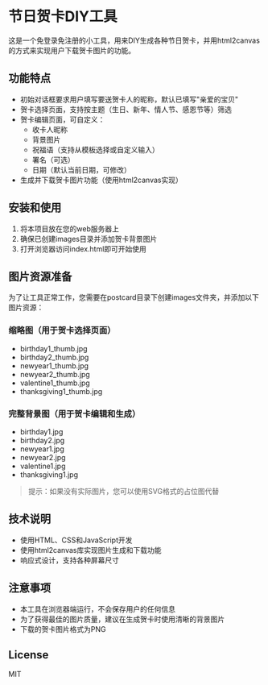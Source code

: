 # 节日贺卡DIY工具

这是一个免登录免注册的小工具，用来DIY生成各种节日贺卡，并用html2canvas的方式来实现用户下载贺卡图片的功能。

## 功能特点

- 初始对话框要求用户填写要送贺卡人的昵称，默认已填写"亲爱的宝贝"
- 贺卡选择页面，支持按主题（生日、新年、情人节、感恩节等）筛选
- 贺卡编辑页面，可自定义：
  - 收卡人昵称
  - 背景图片
  - 祝福语（支持从模板选择或自定义输入）
  - 署名（可选）
  - 日期（默认当前日期，可修改）
- 生成并下载贺卡图片功能（使用html2canvas实现）

## 安装和使用

1. 将本项目放在您的web服务器上
2. 确保已创建images目录并添加贺卡背景图片
3. 打开浏览器访问index.html即可开始使用

## 图片资源准备

为了让工具正常工作，您需要在postcard目录下创建images文件夹，并添加以下图片资源：

### 缩略图（用于贺卡选择页面）
- birthday1_thumb.jpg
- birthday2_thumb.jpg
- newyear1_thumb.jpg
- newyear2_thumb.jpg
- valentine1_thumb.jpg
- thanksgiving1_thumb.jpg

### 完整背景图（用于贺卡编辑和生成）
- birthday1.jpg
- birthday2.jpg
- newyear1.jpg
- newyear2.jpg
- valentine1.jpg
- thanksgiving1.jpg

> 提示：如果没有实际图片，您可以使用SVG格式的占位图代替

## 技术说明

- 使用HTML、CSS和JavaScript开发
- 使用html2canvas库实现图片生成和下载功能
- 响应式设计，支持各种屏幕尺寸

## 注意事项

- 本工具在浏览器端运行，不会保存用户的任何信息
- 为了获得最佳的图片质量，建议在生成贺卡时使用清晰的背景图片
- 下载的贺卡图片格式为PNG

## License

MIT